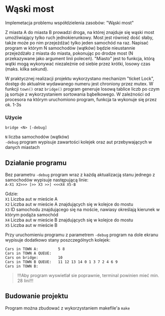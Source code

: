 # Wąski most
Implemetacja problemu współdzielenia zasobów: "Wąski most" 

Z miasta A do miasta B prowadzi droga, na której znajduje się wąski most umożliwiający tylko ruch jednokierunkowy. Most jest również dość słaby, także może po nim przejeżdżać tylko jeden samochód na raz. Napisać program w którym N samochodów (wątków) będzie nieustannie przejeżdżało z miasta do miasta, pokonując po drodze most (N przekazywane jako argument linii poleceń). "Miasto" jest to funkcja, którą wątki mogą wykonywać niezależnie od siebie przez krótki, losowy czas (maks. kilka sekund).

W praktycznej realizacji projektu wykorzystano mechanizm "ticket Lock", dostęp do aktualnie wydawanego numeru jest chroniony przez mutex.
W funkcji ```town()``` oraz ```bridge()``` program generuje losową tablice liczb po czym ją sortuje z wykorzystaniem sortowania bąbelkowego. W zależności od procesora na którym uruchomiono program, funkcja ta wykonuje się przez ok. 1-3s


### Użycie
```bridge <N> [-debug]```

```N```  liczba samochodów (wątków)  
```-debug``` program wypisuje zawartości kolejek oraz aut przebywających w danych miastach



## Działanie programu
Bez parametru ```-debug``` program wraz z każdą aktualizacją stanu jednego z samochodów wypisuje następującą linie:  
```A-X1 X2>>> [>> X3 >>] <<<X4 X5-B```  
  
Gdzie:  
```X1``` Liczba aut w mieście A  
```X2``` Liczba aut w mieście A znajdujących się w kolejce do mostu  
```X3``` ID samochodu znajdującego się na moście, nawiasy określają kierunek w którym podąża samochód  
```X4``` Liczba aut w mieście B znajdujących się w kolejce do mostu  
```X5``` Liczba aut w mieście B  

Przy uruchomieniu programu z parametrem ```-debug``` program na dole ekranu wypisuje dodatkowo stany poszczególnych kolejek:

```
Cars in TOWN A:         5 8  
Cars in TOWN A QUEUE:  
Cars on bridge:         10  
Cars in TOWN B QUEUE:   11 12 13 14 0 1 3 7 2 4 6 9  
Cars in TOWN B:    
```
> !!!Aby program wyswietlał sie poprawnie, terminal powinien mieć min. 28 lini!!!

## Budowanie projektu
Program można zbudować z wykorzystaniem makefile'a ```make```

